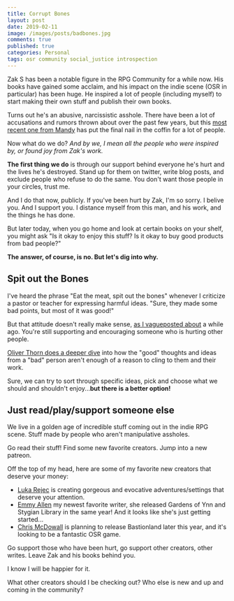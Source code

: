 ```yaml
---
title: Corrupt Bones 
layout: post
date: 2019-02-11
image: /images/posts/badbones.jpg
comments: true
published: true
categories: Personal
tags: osr community social_justice introspection
---
```


Zak S has been a notable figure in the RPG Community for a while now. His books have gained some acclaim, and his impact on the indie scene (OSR in particular) has been huge. He inspired a lot of people (including myself) to start making their own stuff and publish their own books.

Turns out he's an abusive, narcissistic asshole. There have been a lot of accusations and rumors thrown about over the past few years, but this [most recent one from Mandy](https://www.facebook.com/amandapatricianagy/posts/10215845527064252) has put the final nail in the coffin for a lot of people.

Now what do we do? _And by we, I mean all the people who were inspired by, or found joy from Zak's work._

**The first thing we do** is through our support behind everyone he's hurt and the lives he's destroyed. Stand up for them on twitter, write blog posts, and exclude people who refuse to do the same. You don't want those people in your circles, trust me.

And I do that now, publicly. If you've been hurt by Zak, I'm so sorry. I belive you. And I support you. I distance myself from this man, and his work, and the things he has done.

But later today, when you go home and look at certain books on your shelf, you might ask "Is it okay to enjoy this stuff? Is it okay to buy good products from bad people?"

**The answer, of course, is no. But let's dig into why.**

## Spit out the Bones

I've heard the phrase "Eat the meat, spit out the bones" whenever I criticize a pastor or teacher for expressing harmful ideas. "Sure, they made some bad points, but most of it was good!" 

But that attitude doesn't really make sense, [as I vagueposted about](/david/2018/06/death-of-the-designer) a while ago. You're still supporting and encouraging someone who is hurting other people.

[Oliver Thorn does a deeper dive](https://www.youtube.com/watch?v=weiz9wbIcGQ) into how the "good" thoughts and ideas from a "bad" person aren't enough of a reason to cling to them and their work. 

Sure, we can try to sort through specific ideas, pick and choose what we should and shouldn't enjoy...**but there is a better option!**

## Just read/play/support someone else

We live in a golden age of incredible stuff coming out in the indie RPG scene. Stuff made by people who aren't manipulative assholes. 

Go read their stuff! Find some new favorite creators. Jump into a new patreon. 

Off the top of my head, here are some of my favorite new creators that deserve your money:

- [Luka Rejec](https://www.patreon.com/wizardthieffighter) is creating gorgeous and evocative adventures/settings that deserve your attention.
- [Emmy Allen](https://www.patreon.com/EmmyCavegirlAllen/posts) my newest favorite writer, she released Gardens of Ynn and Stygian Library in the same year! And it looks like she's just getting started...
- [Chris McDowall](https://www.patreon.com/soogagames/posts) is planning to release Bastionland later this year, and it's looking to be a fantastic OSR game.

Go support those who have been hurt, go support other creators, other writes. Leave Zak and his books behind you.

I know I will be happier for it.

What other creators should I be checking out? Who else is new and up and coming in the community?